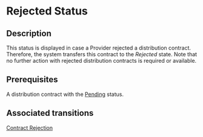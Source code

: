 # Rejected Status 
## Description
This status is displayed in case a Provider rejected a distribution contract. Therefore, the system transfers this contract to the *Rejected* state. Note that no further action with rejected distribution contracts is required or available.
## Prerequisites
A distribution contract with the [Pending](s-b-pending.html) status.
## Associated transitions
[Contract Rejection](t-4-pen-rejected.html)
